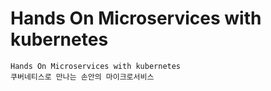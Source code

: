 # Hands On Microservices with kubernetes
```text
Hands On Microservices with kubernetes
쿠버네티스로 만나는 손안의 마이크로서비스
```
